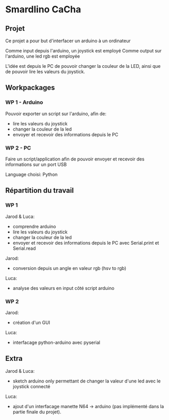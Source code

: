 # Smardlino CaCha

## Projet

Ce projet a pour but d'interfacer un arduino à un ordinateur

Comme input depuis l'arduino, un joystick est employé
Comme output sur l'arduino, une led rgb est employée


L'idée est depuis le PC de pouvoir changer la couleur de la LED, ainsi que de pouvoir lire les valeurs du joystick.

## Workpackages

### WP 1 - Arduino

Pouvoir exporter un script sur l'arduino, afin de:

- lire les valeurs du joystick
- changer la couleur de la led
- envoyer et recevoir des informations depuis le PC

### WP 2 - PC

Faire un script/application afin de pouvoir envoyer et recevoir des informations sur un port USB

Language choisi: Python

## Répartition du travail

### WP 1

Jarod & Luca:

- comprendre arduino
- lire les valeurs du joystick
- changer la couleur de la led
- envoyer et recevoir des informations depuis le PC avec Serial.print et Serial.read

Jarod:

- conversion depuis un angle en valeur rgb (hsv to rgb)

Luca:

- analyse des valeurs en input côté script arduino

### WP 2

Jarod:

- création d'un GUI

Luca:

- interfacage python-arduino avec pyserial

## Extra

Jarod & Luca:

- sketch arduino only permettant de changer la valeur d'une led avec le joystick connecté

Luca:

- ajout d'un interfacage manette N64 -> arduino (pas implémenté dans la partie finale du projet).
